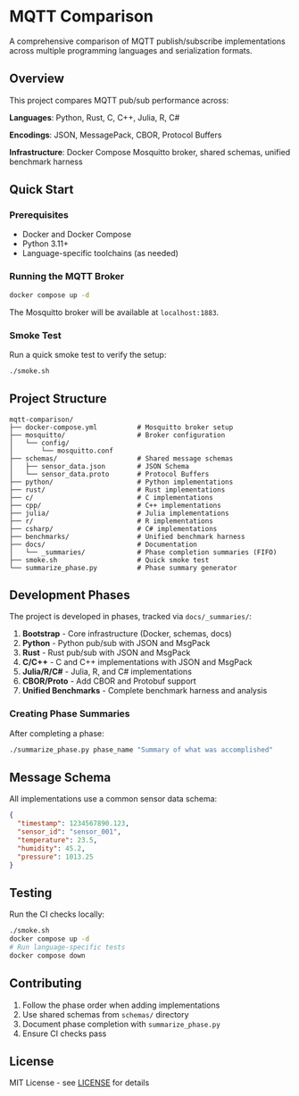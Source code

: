 # MQTT Comparison

A comprehensive comparison of MQTT publish/subscribe implementations across multiple programming languages and serialization formats.

## Overview

This project compares MQTT pub/sub performance across:

**Languages**: Python, Rust, C, C++, Julia, R, C#

**Encodings**: JSON, MessagePack, CBOR, Protocol Buffers

**Infrastructure**: Docker Compose Mosquitto broker, shared schemas, unified benchmark harness

## Quick Start

### Prerequisites

- Docker and Docker Compose
- Python 3.11+
- Language-specific toolchains (as needed)

### Running the MQTT Broker

```bash
docker compose up -d
```

The Mosquitto broker will be available at `localhost:1883`.

### Smoke Test

Run a quick smoke test to verify the setup:

```bash
./smoke.sh
```

## Project Structure

```
mqtt-comparison/
├── docker-compose.yml          # Mosquitto broker setup
├── mosquitto/                  # Broker configuration
│   └── config/
│       └── mosquitto.conf
├── schemas/                    # Shared message schemas
│   ├── sensor_data.json        # JSON Schema
│   └── sensor_data.proto       # Protocol Buffers
├── python/                     # Python implementations
├── rust/                       # Rust implementations
├── c/                          # C implementations
├── cpp/                        # C++ implementations
├── julia/                      # Julia implementations
├── r/                          # R implementations
├── csharp/                     # C# implementations
├── benchmarks/                 # Unified benchmark harness
├── docs/                       # Documentation
│   └── _summaries/             # Phase completion summaries (FIFO)
├── smoke.sh                    # Quick smoke test
└── summarize_phase.py          # Phase summary generator
```

## Development Phases

The project is developed in phases, tracked via `docs/_summaries/`:

1. **Bootstrap** - Core infrastructure (Docker, schemas, docs)
2. **Python** - Python pub/sub with JSON and MsgPack
3. **Rust** - Rust pub/sub with JSON and MsgPack
4. **C/C++** - C and C++ implementations with JSON and MsgPack
5. **Julia/R/C#** - Julia, R, and C# implementations
6. **CBOR/Proto** - Add CBOR and Protobuf support
7. **Unified Benchmarks** - Complete benchmark harness and analysis

### Creating Phase Summaries

After completing a phase:

```bash
./summarize_phase.py phase_name "Summary of what was accomplished"
```

## Message Schema

All implementations use a common sensor data schema:

```json
{
  "timestamp": 1234567890.123,
  "sensor_id": "sensor_001",
  "temperature": 23.5,
  "humidity": 45.2,
  "pressure": 1013.25
}
```

## Testing

Run the CI checks locally:

```bash
./smoke.sh
docker compose up -d
# Run language-specific tests
docker compose down
```

## Contributing

1. Follow the phase order when adding implementations
2. Use shared schemas from `schemas/` directory
3. Document phase completion with `summarize_phase.py`
4. Ensure CI checks pass

## License

MIT License - see [LICENSE](LICENSE) for details
